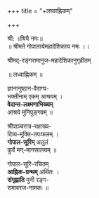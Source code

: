 +++
title = "+लघ्वाह्निकम्"

+++



श्री: 
॥श्रियै नमः॥  
॥ श्रीमते गोपालार्यमहादेशिकाय नमः ।।  

श्रीमद्-रङ्गरामानुज-महादेशिकानुगृहीतम् 

॥ लध्वाह्निकम् ॥ 

ज्ञानानुष्ठान-वैराग्य-  
भक्तीनाम् एकम् आश्रयम् ।  
**वेदान्त-लक्ष्मणाभिख्यम्**  
आश्रये मुनिपुङ्गवम् ॥ 

श्रीपाञ्चरात्र-रक्षाख्य-  
दिव्य-मूक्ति-तपःफलम् ।  
**गोपाल-सूरिम्** अतुलं  
कुर्वे मन्-मानसालयम् ॥ 

गोपाल-सूरि-रचितम्  
**आह्निक-ग्रन्थम्** अर्थितः ।  
**संगृह्णाति** मुनी रङ्ग-  
रामावरज-नामकः ॥ 
